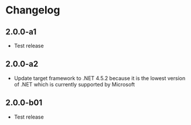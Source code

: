 # Changelog

## 2.0.0-a1

* Test release

## 2.0.0-a2

* Update target framework to .NET 4.5.2 because it is the lowest version of .NET which is currently supported by Microsoft

## 2.0.0-b01

* Test release